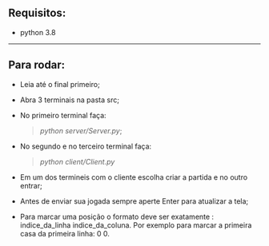 ## Requisitos:

- python 3.8

---

## Para rodar:

- Leia até o final primeiro;

- Abra 3 terminais na pasta src;

- No primeiro terminal faça: 

  > _python server/Server.py_;

- No segundo e no terceiro terminal faça:

  > _python client/Client.py_

- Em um dos termineis com o cliente escolha criar a partida e no outro entrar;

- Antes de enviar sua jogada sempre aperte Enter para atualizar a tela;

- Para marcar uma posição o formato deve ser exatamente : indice_da_linha indice_da_coluna. Por exemplo para marcar a primeira casa da primeira linha: 0 0.



